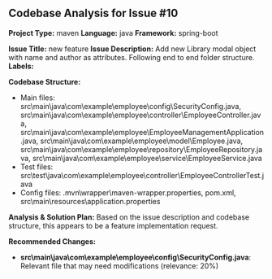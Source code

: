 
## Codebase Analysis for Issue #10

**Project Type:** maven
**Language:** java
**Framework:** spring-boot

**Issue Title:** new feature
**Issue Description:** Add new Library modal object with name and author as attributes.
Following end to end folder structure.
**Labels:** 

**Codebase Structure:**
- Main files: src\main\java\com\example\employee\config\SecurityConfig.java, src\main\java\com\example\employee\controller\EmployeeController.java, src\main\java\com\example\employee\EmployeeManagementApplication.java, src\main\java\com\example\employee\model\Employee.java, src\main\java\com\example\employee\repository\EmployeeRepository.java, src\main\java\com\example\employee\service\EmployeeService.java
- Test files: src\test\java\com\example\employee\controller\EmployeeControllerTest.java
- Config files: .mvn\wrapper\maven-wrapper.properties, pom.xml, src\main\resources\application.properties

**Analysis & Solution Plan:**
Based on the issue description and codebase structure, this appears to be a feature implementation request.

**Recommended Changes:**
- **src\main\java\com\example\employee\config\SecurityConfig.java**: Relevant file that may need modifications (relevance: 20%)
    